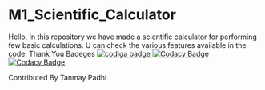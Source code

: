 # M1_Scientific_Calculator
Hello,
In this repository we have made a scientific calculator for performing few basic calculations.
U can check the various features available in the code.
Thank You
Badeges
<a href="https://app.codiga.io/public/user/github/tanmaypadhi08">
   <img src="https://api.codiga.io/public/badge/user/github/tanmaypadhi08?style=light" alt="codiga badge" />
</a>
[![Codacy Badge](https://api.codacy.com/project/badge/Grade/433177af39d34efa8bab0494d37495bb)](https://app.codacy.com/gh/tanmaypadhi08/M1_Scientific_Calculator?utm_source=github.com&utm_medium=referral&utm_content=tanmaypadhi08/M1_Scientific_Calculator&utm_campaign=Badge_Grade_Settings)
[![Codacy Badge](https://app.codacy.com/project/badge/Grade/e75128e1c1a54bd7b7bf1ad1eaa1fe78)](https://www.codacy.com/gh/tanmaypadhi08/M1_Scientific_Calculator/dashboard?utm_source=github.com&amp;utm_medium=referral&amp;utm_content=tanmaypadhi08/M1_Scientific_Calculator&amp;utm_campaign=Badge_Grade)


Contributed By Tanmay Padhi
